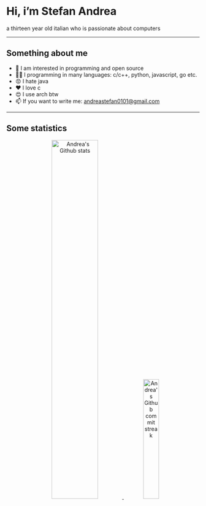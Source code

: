 <!-- stolen by https://github.com/Josee9988 -->
# Hi, i’m **Stefan Andrea**

a thirteen year old italian who is passionate about computers

---

## Something about me
- 👀 I am interested in programming and open source
- 👨‍💻 I programming in many languages: c/c++, python, javascript, go etc.
- 😡 I hate java
- ❤️ I love c
- 😍 I use arch btw
- 📫 If you want to write me: andreastefan0101@gmail.com

---

## Some statistics

<div align="center" style="text-align:center">
    <a href="#">
        <img width="49%" src="https://github-readme-stats.vercel.app/api?username=AndreaStefanh&show_icons=true&theme=radical"
            alt="Andrea's Github stats">
    </a>
    <a href="#">
        <img width="28.3%" src="https://github-readme-stats.vercel.app/api/top-langs?username=AndreaStefanh&theme=radical"
            alt="Andrea's Github commit streak">
    </a>
</div>

